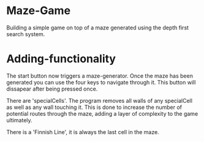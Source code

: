 # Maze-Game

Building a simple game on top of a maze generated using the depth first search system.

# Adding-functionality

The start button now triggers a maze-generator. Once the maze has been generated you can use the four keys to navigate through it.
This button will dissapear after being pressed once.

There are 'specialCells'. The program removes all walls of any specialCell as well as any wall touching it.
This is done to increase the number of potential routes through the maze, adding a layer of complexity to the game ultimately.

There is a 'Finnish Line', it is always the last cell in the maze.